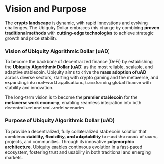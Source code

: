 # Vision and Purpose

The **crypto landscape** is dynamic, with rapid innovations and evolving challenges. The Ubiquity Dollar embraces this change by combining **proven traditional methods** with **cutting-edge technologies** to achieve strategic growth and price stability.

### **Vision of Ubiquity Algorithmic Dollar (uAD)**

To become the backbone of decentralized finance (DeFi) by establishing the **Ubiquity Algorithmic Dollar (uAD)** as the most reliable, scalable, and adaptive stablecoin. Ubiquity aims to drive the **mass adoption of uAD** across diverse sectors, starting with crypto gaming and the metaverse, and expanding into real-world applications, transforming global finance with stability and innovation.

The long-term vision is to become the **premier stablecoin** for the **metaverse work economy**, enabling seamless integration into both decentralized and real-world scenarios.

### **Purpose of Ubiquity Algorithmic Dollar (uAD)**

To provide a decentralized, fully collateralized stablecoin solution that combines **stability, flexibility, and adaptability** to meet the needs of users, projects, and communities. Through its innovative **polymorphic architecture**, Ubiquity enables continuous evolution in a fast-paced ecosystem, fostering trust and usability in both traditional and emerging markets.

